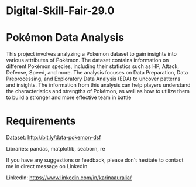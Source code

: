 # Digital-Skill-Fair-29.0
# Pokémon Data Analysis
This project involves analyzing a Pokémon dataset to gain insights into various attributes of Pokémon. The dataset contains information on different Pokémon species, including their statistics such as HP, Attack, Defense, Speed, and more. The analysis focuses on Data Preparation, Data Preprocessing, and Exploratory Data Analysis (EDA) to uncover patterns and insights. The information from this analysis can help players understand the characteristics and strengths of Pokémon, as well as how to utilize them to build a stronger and more effective team in battle
# Requirements
Dataset: http://bit.ly/data-pokemon-dsf

Libraries: pandas, matplotlib, seaborn, re

If you have any suggestions or feedback, please don't hesitate to contact me in direct message on LinkedIn 

LinkedIn: https://www.linkedin.com/in/karinaauralia/
